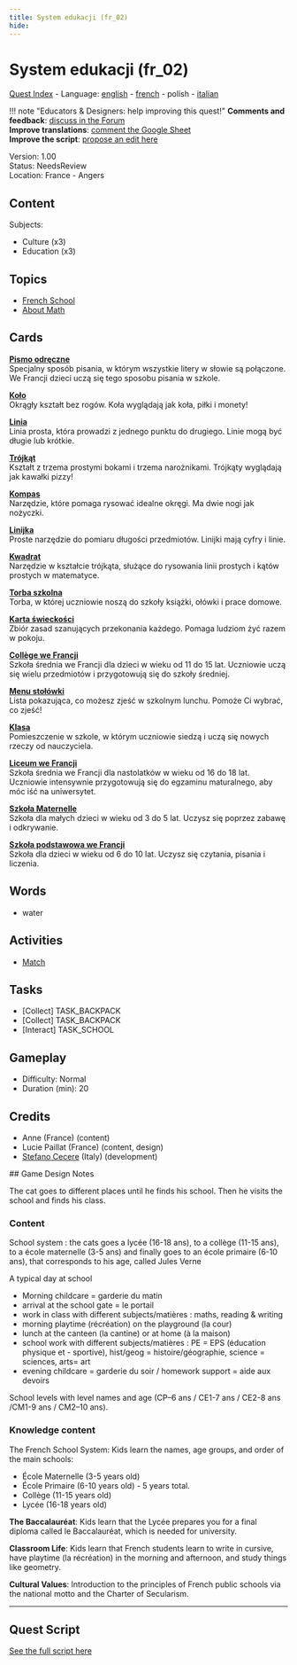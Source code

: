 ```yaml
---
title: System edukacji (fr_02)
hide:
---
```


# System edukacji (fr_02)
[Quest Index](./index.pl.md) - Language: [english](./fr_02.md) - [french](./fr_02.fr.md) - polish - [italian](./fr_02.it.md)

!!! note "Educators & Designers: help improving this quest!"
    **Comments and feedback**: [discuss in the Forum](https://vgwb.discourse.group/t/fr-02-the-school-system/24/1)  
    **Improve translations**: [comment the Google Sheet](https://docs.google.com/spreadsheets/d/1FPFOy8CHor5ArSg57xMuPAG7WM27-ecDOiU-OmtHgjw/edit?gid=1233127135#gid=1233127135)  
    **Improve the script**: [propose an edit here](https://github.com/vgwb/Antura/blob/main/Assets/_discover/_quests/FR_02%20Angers%20School/FR_02%20Angers%20School%20-%20Yarn%20Script.yarn)  

Version: 1.00  
Status: NeedsReview  
Location: France - Angers

## Content
Subjects: 

  - Culture (x3)
  - Education (x3)

## Topics
- [French School](../topics/index.md#frenchschool)
- [About Math](../topics/index.md#maths)


## Cards
**[Pismo odręczne](../cards/index.md#concept_cursive_writing)**  
Specjalny sposób pisania, w którym wszystkie litery w słowie są połączone. We Francji dzieci uczą się tego sposobu pisania w szkole.  

**[Koło](../cards/index.md#fr_figure_circle)**  
Okrągły kształt bez rogów. Koła wyglądają jak koła, piłki i monety!  

**[Linia](../cards/index.md#fr_figure_line)**  
Linia prosta, która prowadzi z jednego punktu do drugiego. Linie mogą być długie lub krótkie.  

**[Trójkąt](../cards/index.md#fr_figure_triangle)**  
Kształt z trzema prostymi bokami i trzema narożnikami. Trójkąty wyglądają jak kawałki pizzy!  

**[Kompas](../cards/index.md#math_compass)**  
Narzędzie, które pomaga rysować idealne okręgi. Ma dwie nogi jak nożyczki.  

**[Linijka](../cards/index.md#math_ruler)**  
Proste narzędzie do pomiaru długości przedmiotów. Linijki mają cyfry i linie.  

**[Kwadrat](../cards/index.md#math_setsquare)**  
Narzędzie w kształcie trójkąta, służące do rysowania linii prostych i kątów prostych w matematyce.  

**[Torba szkolna](../cards/index.md#school_bag)**  
Torba, w której uczniowie noszą do szkoły książki, ołówki i prace domowe.  

**[Karta świeckości](../cards/index.md#concept_charter_of_secularism)**  
Zbiór zasad szanujących przekonania każdego. Pomaga ludziom żyć razem w pokoju.  

**[Collège we Francji](../cards/index.md#education_college_fr)**  
Szkoła średnia we Francji dla dzieci w wieku od 11 do 15 lat. Uczniowie uczą się wielu przedmiotów i przygotowują się do szkoły średniej.  

**[Menu stołówki](../cards/index.md#object_canteen_menu)**  
Lista pokazująca, co możesz zjeść w szkolnym lunchu. Pomoże Ci wybrać, co zjeść!  

**[Klasa](../cards/index.md#place_classroom)**  
Pomieszczenie w szkole, w którym uczniowie siedzą i uczą się nowych rzeczy od nauczyciela.  

**[Liceum we Francji](../cards/index.md#education_lycee_fr)**  
Szkoła średnia we Francji dla nastolatków w wieku od 16 do 18 lat. Uczniowie intensywnie przygotowują się do egzaminu maturalnego, aby móc iść na uniwersytet.  

**[Szkoła Maternelle](../cards/index.md#education_ecole_maternelle_fr)**  
Szkoła dla małych dzieci w wieku od 3 do 5 lat. Uczysz się poprzez zabawę i odkrywanie.  

**[Szkoła podstawowa we Francji](../cards/index.md#education_ecole_primaire_fr)**  
Szkoła dla dzieci w wieku od 6 do 10 lat. Uczysz się czytania, pisania i liczenia.  

## Words
- water
## Activities
- [Match](../activities/index.md#Match)

## Tasks
- [Collect] TASK_BACKPACK
- [Collect] TASK_BACKPACK
- [Interact] TASK_SCHOOL
## Gameplay
- Difficulty: Normal
- Duration (min): 20
## Credits
- Anne (France) (content)
- Lucie Paillat (France) (content, design)
- [Stefano Cecere](https://stefanocecere.com) (Italy) (development)

## Game Design Notes

The cat goes to different places until he finds his school. Then he visits the school and finds his class.

### Content
School system : the cats goes a lycée (16-18 ans), to a collège (11-15 ans), to a école maternelle (3-5 ans) and finally goes to an école primaire (6-10 ans), that corresponds to his age, called Jules Verne

A typical day at school

- Morning childcare = garderie du matin
- arrival at the school gate = le portail
- work in class with different subjects/matières : maths, reading & writing
- morning playtime (récréation) on the playground (la cour) 
- lunch at the canteen (la cantine) or at home (à la maison)
- school work with different subjects/matières : PE = EPS (éducation physique et - sportive),  hist/geog = histoire/géographie,  science = sciences, arts= art
- evening childcare = garderie du soir / homework support = aide aux devoirs

School levels with level names and age (CP–6 ans / CE1-7 ans / CE2-8 ans /CM1-9 ans / CM2–10 ans).

### Knowledge content
The French School System: Kids learn the names, age groups, and order of the main schools:

- École Maternelle (3-5 years old)
- École Primaire (6-10 years old) - 5 years total.
- Collège (11-15 years old)
- Lycée (16-18 years old)

**The Baccalauréat**: Kids learn that the Lycée prepares you for a final diploma called le Baccalauréat, which is needed for university.

**Classroom Life**: Kids learn that French students learn to write in cursive, have playtime (la récréation) in the morning and afternoon, and study things like geometry.

**Cultural Values**: Introduction to the principles of French public schools via the national motto and the Charter of Secularism.



---

## Quest Script

[See the full script here](./fr_02-script.pl.md)
